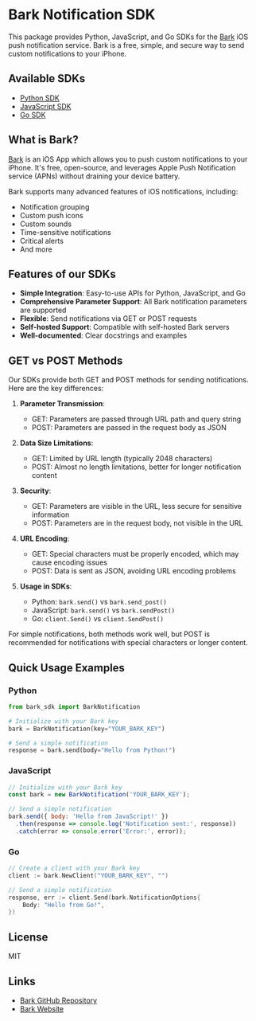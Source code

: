 # Bark Notification SDK

This package provides Python, JavaScript, and Go SDKs for the [Bark](https://github.com/Finb/Bark) iOS push notification service. Bark is a free, simple, and secure way to send custom notifications to your iPhone.

## Available SDKs

- [Python SDK](./python/)
- [JavaScript SDK](./javascript/)
- [Go SDK](./go/)

## What is Bark?

[Bark](https://github.com/Finb/Bark) is an iOS App which allows you to push custom notifications to your iPhone. It's free, open-source, and leverages Apple Push Notification service (APNs) without draining your device battery.

Bark supports many advanced features of iOS notifications, including:
- Notification grouping
- Custom push icons
- Custom sounds
- Time-sensitive notifications
- Critical alerts
- And more

## Features of our SDKs

- **Simple Integration**: Easy-to-use APIs for Python, JavaScript, and Go
- **Comprehensive Parameter Support**: All Bark notification parameters are supported
- **Flexible**: Send notifications via GET or POST requests
- **Self-hosted Support**: Compatible with self-hosted Bark servers
- **Well-documented**: Clear docstrings and examples

## GET vs POST Methods

Our SDKs provide both GET and POST methods for sending notifications. Here are the key differences:

1. **Parameter Transmission**: 
   - GET: Parameters are passed through URL path and query string
   - POST: Parameters are passed in the request body as JSON

2. **Data Size Limitations**:
   - GET: Limited by URL length (typically 2048 characters)
   - POST: Almost no length limitations, better for longer notification content

3. **Security**:
   - GET: Parameters are visible in the URL, less secure for sensitive information
   - POST: Parameters are in the request body, not visible in the URL

4. **URL Encoding**:
   - GET: Special characters must be properly encoded, which may cause encoding issues
   - POST: Data is sent as JSON, avoiding URL encoding problems

5. **Usage in SDKs**:
   - Python: `bark.send()` vs `bark.send_post()`
   - JavaScript: `bark.send()` vs `bark.sendPost()`
   - Go: `client.Send()` vs `client.SendPost()`

For simple notifications, both methods work well, but POST is recommended for notifications with special characters or longer content.

## Quick Usage Examples

### Python

```python
from bark_sdk import BarkNotification

# Initialize with your Bark key
bark = BarkNotification(key="YOUR_BARK_KEY")

# Send a simple notification
response = bark.send(body="Hello from Python!")
```

### JavaScript

```javascript
// Initialize with your Bark key
const bark = new BarkNotification('YOUR_BARK_KEY');

// Send a simple notification
bark.send({ body: 'Hello from JavaScript!' })
  .then(response => console.log('Notification sent:', response))
  .catch(error => console.error('Error:', error));
```

### Go

```go
// Create a client with your Bark key
client := bark.NewClient("YOUR_BARK_KEY", "")

// Send a simple notification
response, err := client.Send(bark.NotificationOptions{
    Body: "Hello from Go!",
})
```

## License

MIT

## Links

- [Bark GitHub Repository](https://github.com/Finb/Bark)
- [Bark Website](https://bark.day.app/) 